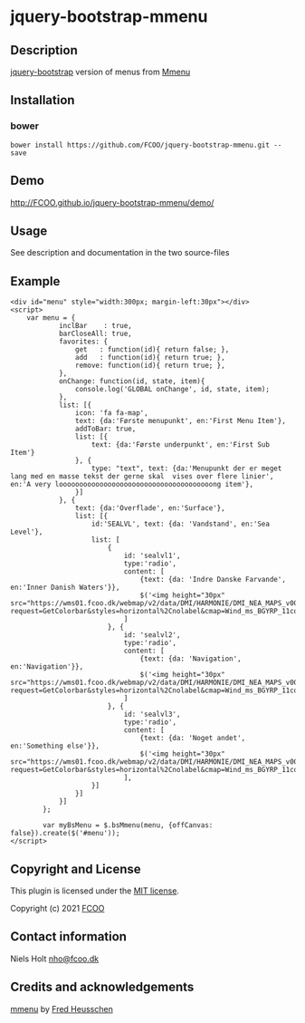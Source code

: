 # jquery-bootstrap-mmenu



## Description

[jquery-bootstrap](https://github.com/FCOO/jquery-bootstrap) version of menus from [Mmenu](https://mmenujs.com/)

## Installation
### bower
`bower install https://github.com/FCOO/jquery-bootstrap-mmenu.git --save`

## Demo
http://FCOO.github.io/jquery-bootstrap-mmenu/demo/

## Usage

See description and documentation in the two source-files


## Example

    <div id="menu" style="width:300px; margin-left:30px"></div>
    <script>
        var menu = {
                inclBar    : true,
                barCloseAll: true,
                favorites: {
                    get   : function(id){ return false; }, 
                    add   : function(id){ return true; }, 
                    remove: function(id){ return true; }, 
                },
                onChange: function(id, state, item){
                    console.log('GLOBAL onChange', id, state, item);
                },
                list: [{
                    icon: 'fa fa-map',
                    text: {da:'Første menupunkt', en:'First Menu Item'},
                    addToBar: true,
                    list: [{
                        text: {da:'Første underpunkt', en:'First Sub Item'}
                    }, {
                        type: "text", text: {da:'Menupunkt der er meget lang med en masse tekst der gerne skal  vises over flere linier', en:'A very loooooooooooooooooooooooooooooooooooooong item'},
                    }]
                }, {
                    text: {da:'Overflade', en:'Surface'},
                    list: [{
                        id:'SEALVL', text: {da: 'Vandstand', en:'Sea Level'},
                        list: [
                            {
                                id: 'sealvl1',
                                type:'radio', 
                                content: [
                                    {text: {da: 'Indre Danske Farvande', en:'Inner Danish Waters'}},
                                    $('<img height="30px" src="https://wms01.fcoo.dk/webmap/v2/data/DMI/HARMONIE/DMI_NEA_MAPS_v005C.nc.wms?request=GetColorbar&styles=horizontal%2Cnolabel&cmap=Wind_ms_BGYRP_11colors"/>')
                                ]
                            }, {
                                id: 'sealvl2',
                                type:'radio', 
                                content: [
                                    {text: {da: 'Navigation', en:'Navigation'}},
                                    $('<img height="30px" src="https://wms01.fcoo.dk/webmap/v2/data/DMI/HARMONIE/DMI_NEA_MAPS_v005C.nc.wms?request=GetColorbar&styles=horizontal%2Cnolabel&cmap=Wind_ms_BGYRP_11colors"/>')
                                ]
                            }, {
                                id: 'sealvl3',
                                type:'radio', 
                                content: [
                                    {text: {da: 'Noget andet', en:'Something else'}},
                                    $('<img height="30px" src="https://wms01.fcoo.dk/webmap/v2/data/DMI/HARMONIE/DMI_NEA_MAPS_v005C.nc.wms?request=GetColorbar&styles=horizontal%2Cnolabel&cmap=Wind_ms_BGYRP_11colors"/>')
                                ],
                        }]
                    }]
                }]
            };
            
            var myBsMenu = $.bsMmenu(menu, {offCanvas: false}).create($('#menu'));
    </script>

## Copyright and License
This plugin is licensed under the [MIT license](https://github.com/FCOO/jquery-bootstrap-mmenu/LICENSE).

Copyright (c) 2021 [FCOO](https://github.com/FCOO)

## Contact information

Niels Holt nho@fcoo.dk


## Credits and acknowledgements
[mmenu](https://mmenujs.com/) by [Fred Heusschen](https://github.com/FrDH)